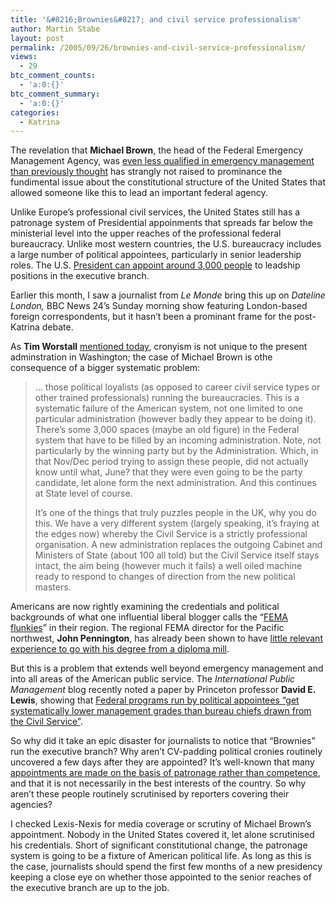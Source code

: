 ```yaml
---
title: '&#8216;Brownies&#8217; and civil service professionalism'
author: Martin Stabe
layout: post
permalink: /2005/09/26/brownies-and-civil-service-professionalism/
views:
  - 29
btc_comment_counts:
  - 'a:0:{}'
btc_comment_summary:
  - 'a:0:{}'
categories:
  - Katrina
---
```

The revelation that **Michael Brown**, the head of the Federal Emergency Management Agency, was [even less qualified in emergency management than previously thought][1] has strangly not raised to prominance the fundimental issue about the constitutional structure of the United States that allowed someone like this to lead an important federal agency.

Unlike Europe&rsquo;s professional civil services, the United States still has a patronage system of Presidential appoinments that spreads far below the ministerial level into the upper reaches of the professional federal bureaucracy. Unlike most western countries, the U.S. bureaucracy includes a large number of political appointees, particularly in senior leadership roles. The U.S. [President can appoint around 3,000 people][2] to leadship positions in the executive branch. 

Earlier this month, I saw a journalist from *Le Monde* bring this up on *Dateline London,* BBC News 24&rsquo;s Sunday morning show featuring London-based foreign correspondents, but it hasn&rsquo;t been a prominant frame for the post-Katrina debate.

As **Tim Worstall** [mentioned today][3], cronyism is not unique to the present adminstration in Washington; the case of Michael Brown is othe consequence of a bigger systematic problem:

> &#8230; those political loyalists (as opposed to career civil service types or other trained professionals) running the bureaucracies. This is a systematic failure of the American system, not one limited to one particular administration (however badly they appear to be doing it). There’s some 3,000 spaces (maybe an old figure) in the Federal system that have to be filled by an incoming administration. Note, not particularly by the winning party but by the Administration. Which, in that Nov/Dec period trying to assign these people, did not actually know until what, June? that they were even going to be the party candidate, let alone form the next administration. And this continues at State level of course.
> 
> It&rsquo;s one of the things that truly puzzles people in the UK, why you do this. We have a very different system (largely speaking, it&rsquo;s fraying at the edges now) whereby the Civil Service is a strictly professional organisation. A new administration replaces the outgoing Cabinet and Ministers of State (about 100 all told) but the Civil Service itself stays intact, the aim being (however much it fails) a well oiled machine ready to respond to changes of direction from the new political masters.

Americans are now rightly examining the credentials and political backgrounds of what one influential liberal blogger calls the &ldquo;[FEMA flunkies][4]&rdquo; in their region. The regional FEMA director for the Pacific northwest, **John Pennington**, has already been shown to have [little relevant experience to go with his degree from a diploma mill][5].

But this is a problem that extends well beyond emergency management and into all areas of the American public service. The *International Public Management* blog recently noted a paper by Princeton professor **David E. Lewis**, showing that [Federal programs run by political appointees &ldquo;get systematically lower management grades than bureau chiefs drawn from the Civil Service&rdquo;][6].

So why did it take an epic disaster for journalists to notice that &ldquo;Brownies&rdquo; run the executive branch? Why aren&rsquo;t CV-padding political cronies routinely uncovered a few days after they are appointed? It&rsquo;s well-known that many [appointments are made on the basis of patronage rather than competence][7], and that it is not necessarily in the best interests of the country. So why aren&rsquo;t these people routinely scrutinised by reporters covering their agencies?

I checked Lexis-Nexis for media coverage or scrutiny of Michael Brown&rsquo;s appointment. Nobody in the United States covered it, let alone scrutinised his credentials. Short of significant constitutional change, the patronage system is going to be a fixture of American political life. As long as this is the case, journalists should spend the first few months of a new presidency keeping a close eye on whether those appointed to the senior reaches of the executive branch are up to the job.

 [1]: http://www.newsday.com/news/nationworld/nation/ny-usfema094417778sep09,0,3221751.story
 [2]: http://www.heritage.org/Research/GovernmentReform/BG1413es.cfm
 [3]: http://timworstall.typepad.com/timworstall/2005/09/krugman_find_th.html
 [4]: http://atrios.blogspot.com/2005_09_04_atrios_archive.html#112636003584273218
 [5]: http://seattletimes.nwsource.com/html/localnews/2002484649_pennington10m.html
 [6]: http://inpuma.typepad.com/blog/2005/09/us_amid_many_fi.html
 [7]: http://www.brookings.edu/press/review/spring2001/edwards.htm